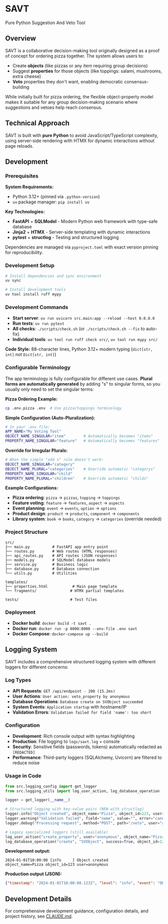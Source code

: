 # SAVT

Pure Python Suggestion And Veto Tool

## Overview

SAVT is a collaborative decision-making tool originally designed as a proof of concept for ordering pizza together. The system allows users to:

- Create **objects** (like pizzas or any item requiring group decisions)
- Suggest **properties** for those objects (like toppings: salami, mushrooms, extra cheese)
- **Veto** properties they don't want, enabling democratic consensus-building

While initially built for pizza ordering, the flexible object-property model makes it suitable for any group decision-making scenario where suggestions and vetoes help reach consensus.

## Technical Approach

SAVT is built with **pure Python** to avoid JavaScript/TypeScript complexity, using server-side rendering with HTMX for dynamic interactions without page reloads.

## Development

### Prerequisites

**System Requirements:**
- Python 3.12+ (pinned via `.python-version`)
- `uv` package manager: `pip install uv`

**Key Technologies:**
- **FastAPI** + **SQLModel** - Modern Python web framework with type-safe database
- **Jinja2** + **HTMX** - Server-side templating with dynamic interactions  
- **pytest** + **structlog** - Testing and structured logging

Dependencies are managed via `pyproject.toml` with exact version pinning for reproducibility.

### Development Setup

```bash
# Install dependencies and sync environment
uv sync

# Install development tools
uv tool install ruff mypy
```

### Development Commands

- **Start server**: `uv run uvicorn src.main:app --reload --host 0.0.0.0`
- **Run tests**: `uv run pytest`
- **All checks**: `./scripts/check.sh` (or `./scripts/check.sh --fix` to auto-fix)
- **Individual tools**: `uv tool run ruff check src/`, `uv tool run mypy src/`

**Code Style:** 88-character lines, Python 3.12+ modern typing (`dict[str, int]` not `Dict[str, int]`)

### Configurable Terminology

The app terminology is fully configurable for different use cases. **Plural forms are automatically generated** by adding "s" to singular forms, so you usually only need to set the singular terms:

**Pizza Ordering Example:**
```bash
cp .env.pizza .env  # Use pizza/toppings terminology
```

**Simple Configuration (Auto-Pluralization):**
```bash
# In your .env file:
APP_NAME="My Voting Tool"
OBJECT_NAME_SINGULAR="item"        # Automatically becomes "items"
PROPERTY_NAME_SINGULAR="feature"   # Automatically becomes "features"
```

**Override for Irregular Plurals:**
```bash
# When the simple "add s" rule doesn't work:
OBJECT_NAME_SINGULAR="category"
OBJECT_NAME_PLURAL="categories"    # Override automatic "categorys"
PROPERTY_NAME_SINGULAR="child"
PROPERTY_NAME_PLURAL="children"    # Override automatic "childs"
```

**Example Configurations:**
- **Pizza ordering**: `pizza` → `pizzas`, `topping` → `toppings`
- **Feature voting**: `feature` → `features`, `aspect` → `aspects` 
- **Event planning**: `event` → `events`, `option` → `options`
- **Product design**: `product` → `products`, `component` → `components`
- **Library system**: `book` → `books`, `category` → `categories` (override needed)

### Project Structure

```
src/
├── main.py          # FastAPI app entry point
├── routes.py        # Web routes (HTML responses)
├── api_routes.py    # API routes (JSON responses)
├── models.py        # SQLModel database models
├── service.py       # Business logic
├── database.py      # Database connection
└── utils.py         # Utilities

templates/
├── properties.html           # Main page template
└── fragments/               # HTMX partial templates

tests/                       # Test files
```

### Deployment

- **Docker build**: `docker build -t savt .`
- **Docker run**: `docker run -p 8000:8000 --env-file .env savt`
- **Docker Compose**: `docker-compose up --build`

## Logging System

SAVT includes a comprehensive structured logging system with different loggers for different concerns:

### Log Types

- **API Requests**: `GET /api/endpoint - 200 (15.2ms)` 
- **User Actions**: `User action: veto_property by anonymous`
- **Database Operations**: `Database create on SVObject succeeded`
- **System Events**: `Application startup` with hostname/IP
- **Validation Errors**: `Validation failed for field 'name': too short`

### Configuration

- **Development**: Rich console output with syntax highlighting
- **Production**: File logging to `logs/savt.log` + console
- **Security**: Sensitive fields (passwords, tokens) automatically redacted as `[REDACTED]`
- **Performance**: Third-party loggers (SQLAlchemy, Uvicorn) are filtered to reduce noise

### Usage in Code

```python
from src.logging_config import get_logger
from src.logging_utils import log_user_action, log_database_operation

logger = get_logger(__name__)

# Structured logging with key-value pairs (NEW with structlog)
logger.info("Object created", object_name="Pizza", object_id=123, user="anonymous")
logger.warning("Validation failed", field="name", value="", error="cannot be empty")
logger.debug("Processing request", method="POST", path="/veto", user="anonymous")

# Legacy specialized loggers (still available)
log_user_action("create_property", user="anonymous", object_name="Pizza") 
log_database_operation("create", "SVObject", success=True, object_id=123)
```

**Development output:**
```
2024-01-01T10:00:00 [info     ] Object created                 object_name=Pizza object_id=123 user=anonymous
```

**Production output (JSON):**
```json
{"timestamp": "2024-01-01T10:00:00.123Z", "level": "info", "event": "Object created", "object_name": "Pizza", "object_id": 123, "user": "anonymous", "logger": "src.routes"}
```

## Development Details

For comprehensive development guidance, configuration details, and project history, see [CLAUDE.md](./CLAUDE.md).
